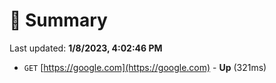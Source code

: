 # 📖 Summary
Last updated: **1/8/2023, 4:02:46 PM**

- `GET` [https://google.com](https://google.com) - **Up** (321ms)
